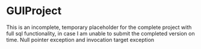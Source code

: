 # GUIProject

This is an incomplete, temporary placeholder for the complete project with full sql functionality, in case I am unable to submit the completed version on time. 
Null pointer exception and invocation target exception
